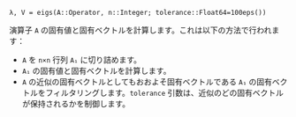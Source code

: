 ```
λ, V = eigs(A::Operator, n::Integer; tolerance::Float64=100eps())
```

演算子 `A` の固有値と固有ベクトルを計算します。これは以下の方法で行われます：

  * `A` を `n×n` 行列 `A₁` に切り詰めます。
  * `A₁` の固有値と固有ベクトルを計算します。
  * `A` の近似の固有ベクトルとしてもおおよそ固有ベクトルである `A₁` の固有ベクトルをフィルタリングします。`tolerance` 引数は、近似のどの固有ベクトルが保持されるかを制御します。
